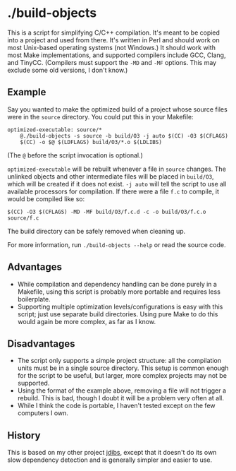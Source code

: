 # ./build-objects

This is a script for simplifying C/C++ compilation. It's meant to be copied into
a project and used from there. It's written in Perl and should work on most
Unix-based operating systems (not Windows.) It should work with most Make
implementations, and supported compilers include GCC, Clang, and TinyCC.
(Compilers must support the `-MD` and `-MF` options. This may exclude some old
versions, I don't know.)

## Example

Say you wanted to make the optimized build of a project whose source files were
in the `source` directory. You could put this in your Makefile:

```
optimized-executable: source/*
	@./build-objects -s source -b build/O3 -j auto $(CC) -O3 $(CFLAGS)
	$(CC) -o $@ $(LDFLAGS) build/O3/*.o $(LDLIBS)
```

(The `@` before the script invocation is optional.)

`optimized-executable` will be rebuilt whenever a file in `source` changes. The
unlinked objects and other intermediate files will be placed in `build/O3`,
which will be created if it does not exist. `-j auto` will tell the script to
use all available processors for compilation. If there were a file `f.c` to
compile, it would be compiled like so:

    $(CC) -O3 $(CFLAGS) -MD -MF build/O3/f.c.d -c -o build/O3/f.c.o source/f.c

The build directory can be safely removed when cleaning up.

For more information, run `./build-objects --help` or read the source code.

## Advantages

* While compilation and dependency handling can be done purely in a Makefile,
  using this script is probably more portable and requires less boilerplate.
* Supporting multiple optimization levels/configurations is easy with this
  script; just use separate build directories. Using pure Make to do this would
  again be more complex, as far as I know.

## Disadvantages

* The script only supports a simple project structure: all the compilation units
  must be in a single source directory. This setup is common enough for the
  script to be useful, but larger, more complex projects may not be supported.
* Using the format of the example above, removing a file will not trigger a
  rebuild. This is bad, though I doubt it will be a problem very often at all.
* While I think the code is portable, I haven't tested except on the few
  computers I own.

## History

This is based on my other project [jdibs](https://github.com/TurkeyMcMac/jdibs),
except that it doesn't do its own slow dependency detection and is generally
simpler and easier to use.
